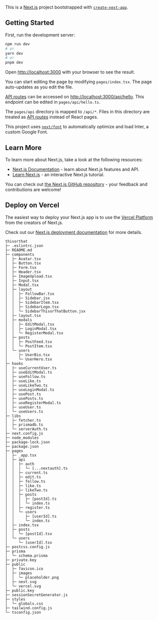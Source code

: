 This is a [Next.js](https://nextjs.org/) project bootstrapped with [`create-next-app`](https://github.com/vercel/next.js/tree/canary/packages/create-next-app).

## Getting Started

First, run the development server:

```bash
npm run dev
# or
yarn dev
# or
pnpm dev
```

Open [http://localhost:3000](http://localhost:3000) with your browser to see the result.

You can start editing the page by modifying `pages/index.tsx`. The page auto-updates as you edit the file.

[API routes](https://nextjs.org/docs/api-routes/introduction) can be accessed on [http://localhost:3000/api/hello](http://localhost:3000/api/hello). This endpoint can be edited in `pages/api/hello.ts`.

The `pages/api` directory is mapped to `/api/*`. Files in this directory are treated as [API routes](https://nextjs.org/docs/api-routes/introduction) instead of React pages.

This project uses [`next/font`](https://nextjs.org/docs/basic-features/font-optimization) to automatically optimize and load Inter, a custom Google Font.

## Learn More

To learn more about Next.js, take a look at the following resources:

- [Next.js Documentation](https://nextjs.org/docs) - learn about Next.js features and API.
- [Learn Next.js](https://nextjs.org/learn) - an interactive Next.js tutorial.

You can check out [the Next.js GitHub repository](https://github.com/vercel/next.js/) - your feedback and contributions are welcome!

## Deploy on Vercel

The easiest way to deploy your Next.js app is to use the [Vercel Platform](https://vercel.com/new?utm_medium=default-template&filter=next.js&utm_source=create-next-app&utm_campaign=create-next-app-readme) from the creators of Next.js.

Check out our [Next.js deployment documentation](https://nextjs.org/docs/deployment) for more details.

```
thisorthat
├─ .eslintrc.json
├─ README.md
├─ components
│  ├─ Avatar.tsx
│  ├─ Button.tsx
│  ├─ Form.tsx
│  ├─ Header.tsx
│  ├─ ImageUpload.tsx
│  ├─ Input.tsx
│  ├─ Modal.tsx
│  ├─ layout
│  │  ├─ FollowBar.tsx
│  │  ├─ Sidebar.jsx
│  │  ├─ SidebarItem.tsx
│  │  ├─ SidebarLogo.tsx
│  │  └─ SidebarThisorThatButton.jsx
│  ├─ layout.tsx
│  ├─ modals
│  │  ├─ EditModal.tsx
│  │  ├─ LoginModal.tsx
│  │  └─ RegisterModal.tsx
│  ├─ posts
│  │  ├─ PostFeed.tsx
│  │  └─ PostItem.tsx
│  └─ users
│     ├─ UserBio.tsx
│     └─ UserHero.tsx
├─ hooks
│  ├─ useCurrentUser.ts
│  ├─ useEditModal.ts
│  ├─ useFollow.ts
│  ├─ useLike.ts
│  ├─ useLikeTwo.ts
│  ├─ useLoginModal.ts
│  ├─ usePost.ts
│  ├─ usePosts.ts
│  ├─ useRegisterModal.ts
│  ├─ useUser.ts
│  └─ useUsers.ts
├─ libs
│  ├─ fetcher.ts
│  ├─ prismadb.ts
│  └─ serverAuth.ts
├─ next.config.js
├─ node_modules
├─ package-lock.json
├─ package.json
├─ pages
│  ├─ _app.tsx
│  ├─ api
│  │  ├─ auth
│  │  │  └─ [...nextauth].ts
│  │  ├─ current.ts
│  │  ├─ edit.ts
│  │  ├─ follow.ts
│  │  ├─ like.ts
│  │  ├─ likeTwo.ts
│  │  ├─ posts
│  │  │  ├─ [postId].ts
│  │  │  └─ index.ts
│  │  ├─ register.ts
│  │  └─ users
│  │     ├─ [userId].ts
│  │     └─ index.ts
│  ├─ index.tsx
│  ├─ posts
│  │  └─ [postId].tsx
│  └─ users
│     └─ [userId].tsx
├─ postcss.config.js
├─ prisma
│  └─ schema.prisma
├─ private.key
├─ public
│  ├─ favicon.ico
│  ├─ images
│  │  └─ placeholder.png
│  ├─ next.svg
│  └─ vercel.svg
├─ public.key
├─ sessionSecretGenerator.js
├─ styles
│  └─ globals.css
├─ tailwind.config.js
└─ tsconfig.json

```